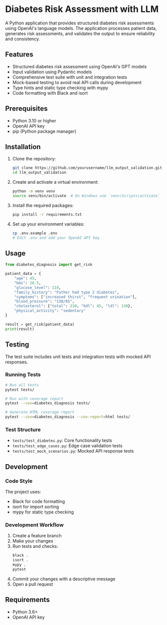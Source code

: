 # Diabetes Risk Assessment with LLM

A Python application that provides structured diabetes risk assessments using OpenAI's language models. The application processes patient data, generates risk assessments, and validates the output to ensure reliability and consistency.

## Features

- Structured diabetes risk assessment using OpenAI's GPT models
- Input validation using Pydantic models
- Comprehensive test suite with unit and integration tests
- Mock-based testing to avoid real API calls during development
- Type hints and static type checking with mypy
- Code formatting with Black and isort

## Prerequisites

- Python 3.10 or higher
- OpenAI API key
- pip (Python package manager)

## Installation

1. Clone the repository:
   ```bash
   git clone https://github.com/yourusername/llm_output_validation.git
   cd llm_output_validation
   ```

2. Create and activate a virtual environment:
   ```bash
   python -m venv venv
   source venv/bin/activate  # On Windows use `venv\Scripts\activate`
   ```

3. Install the required packages:
   ```bash
   pip install -r requirements.txt
   ```

4. Set up your environment variables:
   ```bash
   cp .env.example .env
   # Edit .env and add your OpenAI API key
   ```

## Usage

```python
from diabetes_diagnosis import get_risk

patient_data = {
    "age": 45,
    "bmi": 28.5,
    "glucose_level": 110,
    "family_history": "Father had type 2 diabetes",
    "symptoms": ["increased thirst", "frequent urination"],
    "blood_pressure": "130/85",
    "cholesterol": {"total": 210, "hdl": 45, "ldl": 130},
    "physical_activity": "sedentary"
}

result = get_risk(patient_data)
print(result)
```

## Testing

The test suite includes unit tests and integration tests with mocked API responses.

### Running Tests

```bash
# Run all tests
pytest tests/

# Run with coverage report
pytest --cov=diabetes_diagnosis tests/

# Generate HTML coverage report
pytest --cov=diabetes_diagnosis --cov-report=html tests/
```

### Test Structure

- `tests/test_diabetes.py`: Core functionality tests
- `tests/test_edge_cases.py`: Edge case validation tests
- `tests/test_mock_scenarios.py`: Mocked API response tests

## Development

### Code Style

The project uses:
- Black for code formatting
- isort for import sorting
- mypy for static type checking

### Development Workflow

1. Create a feature branch
2. Make your changes
3. Run tests and checks:
   ```bash
   black .
   isort .
   mypy .
   pytest
   ```
4. Commit your changes with a descriptive message
5. Open a pull request

## Requirements

- Python 3.6+
- OpenAI API key